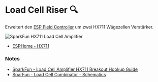 # Load Cell Riser :mag:

Erweitert den [ESP Field Controller](../) um zwei HX711 Wägezellen Verstärker.

![SparkFun HX711 Load Cell Amplifier](https://esphome.io/_images/hx711-full.jpg)

* [ESPHome - HX711](https://esphome.io/components/sensor/hx711)


### Notes

* [SparkFun - Load Cell Amplifier HX711 Breakout Hookup Guide](https://learn.sparkfun.com/tutorials/load-cell-amplifier-hx711-breakout-hookup-guide)
* [SparFun - Load Cell Combinator - Schematics](https://cdn.sparkfun.com/datasheets/Sensors/ForceFlex/SparkFun%20Load%20Sensor%20Combinator%20v11.pdf)
